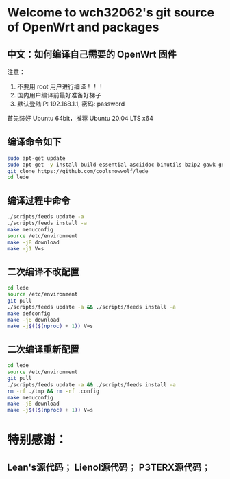 Welcome to wch32062's  git source of OpenWrt and packages
=
中文：如何编译自己需要的 OpenWrt 固件
-
注意：
1. 不要用 root 用户进行编译！！！
2. 国内用户编译前最好准备好梯子
3. 默认登陆IP: 192.168.1.1, 密码: password

  首先装好 Ubuntu 64bit，推荐  Ubuntu  20.04 LTS x64

编译命令如下
-
```bash
sudo apt-get update
sudo apt-get -y install build-essential asciidoc binutils bzip2 gawk gettext git libncurses5-dev libz-dev patch python3 python2.7 unzip zlib1g-dev lib32gcc1 libc6-dev-i386 subversion flex uglifyjs git-core gcc-multilib p7zip p7zip-full msmtp libssl-dev texinfo libglib2.0-dev xmlto qemu-utils upx libelf-dev autoconf automake libtool autopoint device-tree-compiler g++-multilib antlr3 gperf wget curl swig rsync
git clone https://github.com/coolsnowwolf/lede
cd lede 
```
编译过程中命令
-
```bash
./scripts/feeds update -a 
./scripts/feeds install -a
make menuconfig
source /etc/environment
make -j8 download
make -j1 V=s 
```
二次编译不改配置
-
```bash
cd lede
source /etc/environment
git pull
./scripts/feeds update -a && ./scripts/feeds install -a
make defconfig
make -j8 download
make -j$(($(nproc) + 1)) V=s
```

二次编译重新配置
-
```bash
cd lede
source /etc/environment
git pull
./scripts/feeds update -a && ./scripts/feeds install -a
rm -rf ./tmp && rm -rf .config
make menuconfig
make -j8 download
make -j$(($(nproc) + 1)) V=s
```

特别感谢：
=
Lean's源代码；
Lienol源代码；
P3TERX源代码；
-
